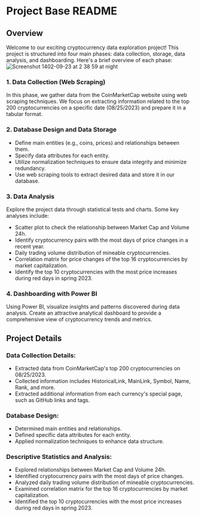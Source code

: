 # Project Base README

## Overview

Welcome to our exciting cryptocurrency data exploration project! This project is structured into four main phases: data collection, storage, data analysis, and dashboarding. Here's a brief overview of each phase:
![Screenshot 1402-09-23 at 2 38 59 at night](https://github.com/danialfarsi/Cryptocurrency-market-analysis/assets/43178887/939be080-5a02-4484-a4f3-46e45b987796)

### 1. Data Collection (Web Scraping)

In this phase, we gather data from the CoinMarketCap website using web scraping techniques. We focus on extracting information related to the top 200 cryptocurrencies on a specific date (08/25/2023) and prepare it in a tabular format.

### 2. Database Design and Data Storage

- Define main entities (e.g., coins, prices) and relationships between them.
- Specify data attributes for each entity.
- Utilize normalization techniques to ensure data integrity and minimize redundancy.
- Use web scraping tools to extract desired data and store it in our database.

### 3. Data Analysis

Explore the project data through statistical tests and charts. Some key analyses include:

- Scatter plot to check the relationship between Market Cap and Volume 24h.
- Identify cryptocurrency pairs with the most days of price changes in a recent year.
- Daily trading volume distribution of mineable cryptocurrencies.
- Correlation matrix for price changes of the top 16 cryptocurrencies by market capitalization.
- Identify the top 10 cryptocurrencies with the most price increases during red days in spring 2023.

### 4. Dashboarding with Power BI

Using Power BI, visualize insights and patterns discovered during data analysis. Create an attractive analytical dashboard to provide a comprehensive view of cryptocurrency trends and metrics.

## Project Details

### Data Collection Details:

- Extracted data from CoinMarketCap's top 200 cryptocurrencies on 08/25/2023.
- Collected information includes HistoricalLink, MainLink, Symbol, Name, Rank, and more.
- Extracted additional information from each currency's special page, such as GitHub links and tags.

### Database Design:

- Determined main entities and relationships.
- Defined specific data attributes for each entity.
- Applied normalization techniques to enhance data structure.

### Descriptive Statistics and Analysis:

- Explored relationships between Market Cap and Volume 24h.
- Identified cryptocurrency pairs with the most days of price changes.
- Analyzed daily trading volume distribution of mineable cryptocurrencies.
- Examined correlation matrix for the top 16 cryptocurrencies by market capitalization.
- Identified the top 10 cryptocurrencies with the most price increases during red days in spring 2023.

